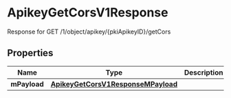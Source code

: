 

# ApikeyGetCorsV1Response

Response for GET /1/object/apikey/{pkiApikeyID}/getCors

## Properties

| Name | Type | Description | Notes |
|------------ | ------------- | ------------- | -------------|
|**mPayload** | [**ApikeyGetCorsV1ResponseMPayload**](ApikeyGetCorsV1ResponseMPayload.md) |  |  |



